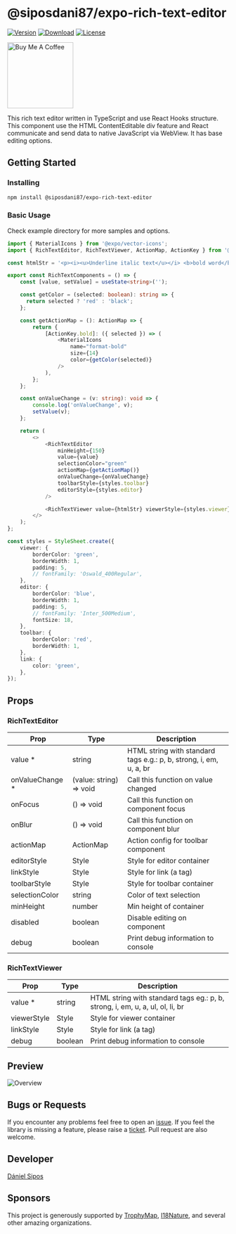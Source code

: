 # @siposdani87/expo-rich-text-editor

[![Version](https://img.shields.io/npm/v/@siposdani87/expo-rich-text-editor.svg?style=square)](https://www.npmjs.com/package/@siposdani87/expo-rich-text-editor)
[![Download](https://img.shields.io/npm/dt/@siposdani87/expo-rich-text-editor.svg?style=square)](https://www.npmjs.com/package/@siposdani87/expo-rich-text-editor)
[![License](https://img.shields.io/npm/l/@siposdani87/expo-rich-text-editor.svg?style=square)](./LICENSE)

<a href="https://www.buymeacoffee.com/siposdani87" target="_blank"><img src="https://cdn.buymeacoffee.com/buttons/v2/default-green.png" alt="Buy Me A Coffee" style="width: 150px !important;" /></a>

This rich text editor written in TypeScript and use React Hooks structure. This component use the HTML ContentEditable div feature and React communicate and send data to native JavaScript via WebView. It has base editing options.

## Getting Started

### Installing

```bash
npm install @siposdani87/expo-rich-text-editor
```

### Basic Usage

Check example directory for more samples and options.

```typescript
import { MaterialIcons } from '@expo/vector-icons';
import { RichTextEditor, RichTextViewer, ActionMap, ActionKey } from '@siposdani87/expo-rich-text-editor';

const htmlStr = '<p><i><u>Underline italic text</u></i> <b>bold word</b> normal words</p>';

export const RichTextComponents = () => {
    const [value, setValue] = useState<string>('');

    const getColor = (selected: boolean): string => {
      return selected ? 'red' : 'black';
    };

    const getActionMap = (): ActionMap => {
        return {
            [ActionKey.bold]: ({ selected }) => (
                <MaterialIcons
                    name="format-bold"
                    size={14}
                    color={getColor(selected)}
                />
            ),
        };
    };

    const onValueChange = (v: string): void => {
        console.log('onValueChange', v);
        setValue(v);
    };

    return (
        <>
            <RichTextEditor
                minHeight={150}
                value={value}
                selectionColor="green"
                actionMap={getActionMap()}
                onValueChange={onValueChange}
                toolbarStyle={styles.toolbar}
                editorStyle={styles.editor}
            />

            <RichTextViewer value={htmlStr} viewerStyle={styles.viewer} linkStyle={styles.link} />
        </>
    );
};

const styles = StyleSheet.create({
    viewer: {
        borderColor: 'green',
        borderWidth: 1,
        padding: 5,
        // fontFamily: 'Oswald_400Regular',
    },
    editor: {
        borderColor: 'blue',
        borderWidth: 1,
        padding: 5,
        // fontFamily: 'Inter_500Medium',
        fontSize: 18,
    },
    toolbar: {
        borderColor: 'red',
        borderWidth: 1,
    },
    link: {
        color: 'green',
    },
});
```

## Props

### RichTextEditor

| Prop            | Type                    | Description |
| --------------- | ----------------------- | ----------- |
| value *         | string                  | HTML string with standard tags e.g.: p, b, strong, i, em, u, a, br |
| onValueChange * | (value: string) => void | Call this function on value changed |
| onFocus         | () => void              | Call this function on component focus |
| onBlur          | () => void              | Call this function on component blur |
| actionMap       | ActionMap               | Action config for toolbar component |
| editorStyle     | Style                   | Style for editor container |
| linkStyle       | Style                   | Style for link (a tag) |
| toolbarStyle    | Style                   | Style for toolbar container |
| selectionColor  | string                  | Color of text selection |
| minHeight       | number                  | Min height of container |
| disabled        | boolean                 | Disable editing on component |
| debug           | boolean                 | Print debug information to console |

### RichTextViewer

| Prop        | Type    | Description |
| ----------- | ------- | ----------- |
| value *     | string  | HTML string with standard tags eg.: p, b, strong, i, em, u, a, ul, ol, li, br |
| viewerStyle | Style   | Style for viewer container |
| linkStyle   | Style   | Style for link (a tag) |
| debug       | boolean | Print debug information to console |

## Preview

![Overview](https://raw.githubusercontent.com/siposdani87/expo-rich-text-editor/master/images/expo-rich-text-editor.png)

## Bugs or Requests

If you encounter any problems feel free to open an [issue](https://github.com/siposdani87/expo-rich-text-editor/issues/new?template=bug_report.md). If you feel the library is missing a feature, please raise a [ticket](https://github.com/siposdani87/expo-rich-text-editor/issues/new?template=feature_request.md). Pull request are also welcome.

## Developer

[Dániel Sipos](https://siposdani87.com)

## Sponsors

This project is generously supported by [TrophyMap](https://trophymap.org), [I18Nature](https://i18nature.com), and several other amazing organizations.
